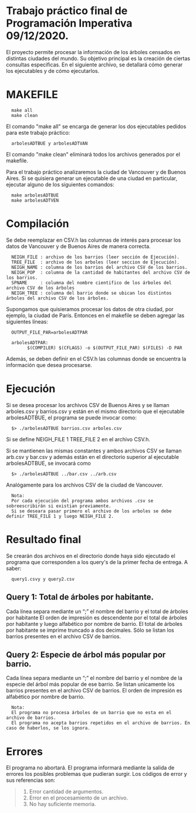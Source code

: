 # Trabajo práctico final de Programación Imperativa 09/12/2020.

El proyecto permite procesar la información de los árboles censados en distintas ciudades del mundo.
Su objetivo principal es la creación de ciertas consultas especificas.
En el siguiente archivo, se detallará cómo generar los ejecutables y de cómo ejecutarlos. 

# MAKEFILE

      make all 
      make clean 
      
El comando "make all" se encarga de generar los dos ejecutables pedidos para este trabajo práctico:

      arbolesADTBUE y arbolesADTVAN 

El comando "make clean" eliminará todos los archivos generados por el makefile.

Para el trabajo práctico analizaremos la ciudad de Vancouver y de Buenos Aires. Si se quisiera generar un ejecutable de una ciudad en particular, ejecutar alguno de los siguientes comandos:

      make arbolesADTBUE 
      make arbolesADTVEN 

# Compilación
Se debe reemplazar en CSV.h las columnas de interés para procesar los datos de Vancouver y de Buenos Aires de manera correcta.

      NEIGH_FILE : archivo de los barrios (leer sección de Ejecución).
      TREE_FILE  : archivo de los arboles (leer seccion de Ejecución).
      NEIGH_NAME : columna de los barrios del archivo CSV de los barrios.
      NEIGH_POP  : columna de la cantidad de habitantes del archivo CSV de los barrios.
      SPNAME     : columna del nombre cientifico de los árboles del archivo CSV de los árboles
      NEIGH_TREE : columna del barrio donde se ubican los distintos árboles del archivo CSV de los árboles.

Supongamos que quisieramos procesar los datos de otra ciudad, por ejemplo, la ciudad de París. Entonces en el makefile se deben agregar las siguientes líneas:
      
      OUTPUT_FILE_PAR=arbolesADTPAR

      arbolesADTPAR:
            $(COMPILER) $(CFLAGS) -o $(OUTPUT_FILE_PAR) $(FILES) -D PAR

Además, se deben definir en el CSV.h las columnas donde se encuentra la información que desea procesarse.
# Ejecución
Si se desea procesar los archivos CSV de Buenos Aires y se llaman arboles.csv y barrios.csv y están en el mismo directorio que el ejecutable arbolesADTBUE, el programa se puede invocar como: 

      $> ./arbolesADTBUE barrios.csv arboles.csv

Si se define NEIGH_FILE 1  TREE_FILE 2 en el archivo CSV.h. 
 
Si se mantienen las mismas constantes y ambos archivos CSV se llaman arb.csv y bar.csv y además están en el directorio superior al ejecutable arbolesADTBUE, se invocará como 
 
      $> ./arbolesADTBUE ../bar.csv ../arb.csv
      
Analógamente para los archivos CSV de la ciudad de Vancouver.

      Nota: 
      Por cada ejecución del programa ambos archivos .csv se sobreescribirán si existian previamente.
      Si se deseara pasar primero el archivo de los arboles se debe definir TREE_FILE 1 y luego NEIGH_FILE 2.

# Resultado final
Se crearán dos archivos en el directorio donde haya sido ejecutado el programa que corresponden a los query's de la primer fecha de entrega. A saber:

      query1.csvy y query2.csv

## Query 1: Total de árboles por habitante. 

Cada línea separa mediante un “;” el nombre del barrio y el total de árboles por habitante 
El orden de impresión es descendente por el total de árboles por habitante y luego alfabético por nombre de barrio. El total de árboles por habitante se imprime truncado a dos decimales.
Sólo se listan los barrios presentes en el archivo CSV de barrios.

## Query 2: Especie de árbol más popular por barrio. 
Cada línea separa mediante un “;” el nombre del barrio y el nombre de la especie del árbol más popular de ese barrio.
Se listan unicamente los barrios presentes en el archivo CSV de barrios.
El orden de impresión es alfabético por nombre de barrio.

      Nota: 
      El programa no procesa árboles de un barrio que no esta en el archivo de barrios.
      El programa no acepta barrios repetidos en el archivo de barrios. En caso de haberlos, se los ignora. 

# Errores
El programa no abortará. El programa informará mediante la salida de errores los posibles problemas que pudieran surgir. Los códigos de error y sus referencias son: 
>1) Error cantidad de argumentos.
>2) Error en el procesamiento de un archivo.
>3) No hay suficiente memoria.




